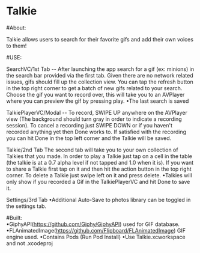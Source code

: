 # Talkie



#About: 
 
 Talkie allows users to search for their favorite gifs and add their own voices to them! 
 
 
#USE: 
 
 SearchVC/1st Tab --
  After launching the app search for a gif (ex: minions) in the search bar provided via the first tab. 
 Given there are no network related issues, gifs should fill up the collection view. 
 You can tap the refresh button in the top right corner to get a batch of new gifs related to your search. 
 Choose the gif you want to record over, this will take you to an AVPlayer where you can preview the gif by pressing play. 
      •The last search is saved 
      
 TalkiePlayerVC/Modal --
 To record, SWIPE UP anywhere on the AVPlayer view (The background should turn gray in order to indicate a recording session).
 To cancel a recording just SWIPE DOWN or if you haven't recorded anything yet then Done works to. 
 If satisfied with the recording you can hit Done in the top left corner and the Talkie will be saved. 
 
 Talkie/2nd Tab
  The second tab will take you to your own collection of Talkies that you made. In order to play a Talkie just 
 tap on a cell in the table (the talkie is at a 0.7 alpha level if not tapped and 1.0 when it is).
 If you want to share a Talkie first tap on it and then hit the action button in the top right corner. 
 To delete a Talkie just swipe left on it and press delete. 
 •Talkies will only show if you recorded a Gif in the TalkiePlayerVC and hit Done to save it. 
 
 
 
 Settings/3rd Tab
      •Additional Auto-Save to photos library can be toggled in the settings tab. 
 
 
#Built:                            
•GiphyAPI(https://github.com/Giphy/GiphyAPI) used for GIF database.
•FLAnimatedImage(https://github.com/Flipboard/FLAnimatedImage) GIF engine used.
•Contains Pods (Run Pod Install)
•Use Talkie.xcworkspace and not .xcodeproj
